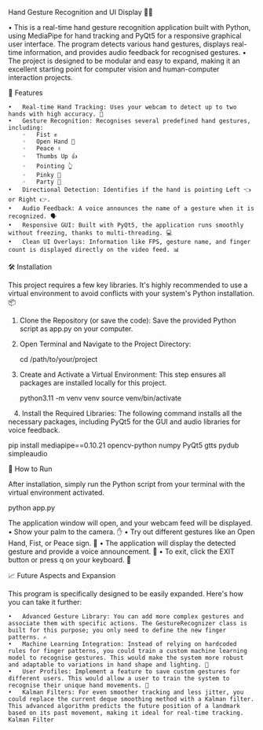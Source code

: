 Hand Gesture Recognition and UI Display 🤗🎯

• This is a real-time hand gesture recognition application built with Python, using MediaPipe for hand tracking and PyQt5 for a responsive graphical user interface. The program detects various hand gestures, displays real-time information, and provides audio feedback for recognised gestures.
• The project is designed to be modular and easy to expand, making it an excellent starting point for computer vision and human-computer interaction projects.


🚀 Features

	•	Real-time Hand Tracking: Uses your webcam to detect up to two hands with high accuracy. 🎥
	•	Gesture Recognition: Recognises several predefined hand gestures, including:
	    ◦	Fist ✊
	    ◦	Open Hand 👋
	    ◦	Peace ✌️
	    ◦	Thumbs Up 👍
	    ◦	Pointing 👆
	    ◦	Pinky 🤙
	    ◦	Party 🤟
	•	Directional Detection: Identifies if the hand is pointing Left 👈 or Right 👉.
	•	Audio Feedback: A voice announces the name of a gesture when it is recognized. 🗣️
	•	Responsive GUI: Built with PyQt5, the application runs smoothly without freezing, thanks to multi-threading. 💻
	•	Clean UI Overlays: Information like FPS, gesture name, and finger count is displayed directly on the video feed. 📊


🛠️ Installation

This project requires a few key libraries. It's highly recommended to use a virtual environment to avoid conflicts with your system's Python installation. 📦
1.	Clone the Repository (or save the code): Save the provided Python script as app.py on your computer.


2.	Open Terminal and Navigate to the Project Directory:
   
    cd /path/to/your/project 


3.	Create and Activate a Virtual Environment: This step ensures all packages are installed locally for this project.

    python3.11 -m venv venv
    source venv/bin/activate

  
4.	Install the Required Libraries: The following command installs all the necessary packages, including PyQt5 for the GUI and audio libraries for voice             feedback.

   pip install mediapipe==0.10.21 opencv-python numpy PyQt5 gtts pydub simpleaudio



🏃 How to Run

After installation, simply run the Python script from your terminal with the virtual environment activated.

   python app.py


The application window will open, and your webcam feed will be displayed.
	•	Show your palm to the camera. ✋
	•	Try out different gestures like an Open Hand, Fist, or Peace sign. 🤘
	•	The application will display the detected gesture and provide a voice announcement. 🎉
	•	To exit, click the EXIT button or press q on your keyboard. 🚪


📈 Future Aspects and Expansion

This program is specifically designed to be easily expanded. Here's how you can take it further:

	•	Advanced Gesture Library: You can add more complex gestures and associate them with specific actions. The GestureRecognizer class is built for this purpose; you only need to define the new finger patterns. ✍️
	•	Machine Learning Integration: Instead of relying on hardcoded rules for finger patterns, you could train a custom machine learning model to recognise gestures. This would make the system more robust and adaptable to variations in hand shape and lighting. 🤖
	•	User Profiles: Implement a feature to save custom gestures for different users. This would allow a user to train the system to recognise their unique hand movements. 👤
	•	Kalman Filters: For even smoother tracking and less jitter, you could replace the current deque smoothing method with a Kalman filter. This advanced algorithm predicts the future position of a landmark based on its past movement, making it ideal for real-time tracking. Kalman Filter
